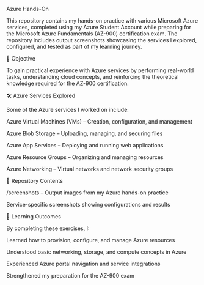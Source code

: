 Azure Hands-On

This repository contains my hands-on practice with various Microsoft Azure services, completed using my Azure Student Account while preparing for the Microsoft Azure Fundamentals (AZ-900) certification exam.
The repository includes output screenshots showcasing the services I explored, configured, and tested as part of my learning journey.

📌 Objective

To gain practical experience with Azure services by performing real-world tasks, understanding cloud concepts, and reinforcing the theoretical knowledge required for the AZ-900 certification.

🛠️ Azure Services Explored

Some of the Azure services I worked on include:

Azure Virtual Machines (VMs) – Creation, configuration, and management

Azure Blob Storage – Uploading, managing, and securing files

Azure App Services – Deploying and running web applications

Azure Resource Groups – Organizing and managing resources

Azure Networking – Virtual networks and network security groups


📂 Repository Contents

/screenshots – Output images from my Azure hands-on practice

Service-specific screenshots showing configurations and results


🎯 Learning Outcomes

By completing these exercises, I:

Learned how to provision, configure, and manage Azure resources

Understood basic networking, storage, and compute concepts in Azure

Experienced Azure portal navigation and service integrations

Strengthened my preparation for the AZ-900 exam

